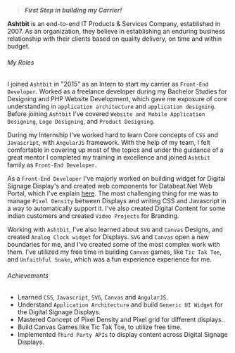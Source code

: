 <!-- About Organization -->
> ***First Step in building my Carrier!***

**Ashtbit** is an end-to-end IT Products & Services Company, established in 2007. As an organization, they believe in establishing an enduring business relationship with their clients based on quality delivery, on time and within budget. 

<!-- End About Organization -->

<!-- Key Roles -->
<!-- ExperienceKey -->
###### My Roles
<!-- ResumeKey -->
I joined `Ashtbit` in "2015" as an Intern to start my carrier as `Front-End Developer`. Worked as a freelance developer during my Bachelor Studies for Designing and PHP Website Development, which gave me exposure of core understanding in `application architecture` and `application designing`. Before joining `Ashtbit` I've covered `Website and Mobile Application Designing`, `Logo Designing`, and `Product Designing`. 

During my Internship I've worked hard to learn Core concepts of `CSS` and `Javascript`, with `AngularJS` framework. With the help of my team, I felt comfortable in covering up most of the topics and under the guidance of a great mentor I completed my training in excellence and joined `Ashtbit` family as `Front-End Developer`.

As a `Front-End Developer` I've majorly worked on building widget for Digital Signage Display's and created web components for Databeat.Net Web Portal, which I've explain [here](https://abhinav2127.github.io/organizations/Databeat%20-%20Digital%20Signage). The most challenging thing for me was to manage `Pixel Density` between Displays and writing CSS and Javascript in a way to automatically support it. I've also created Digital Content for some indian customers and created `Video Projects` for Branding.

Working with `Ashtbit`, I've also learned about `SVG` and `Canvas` Designs, and created `Analog Clock widget` for Displays. `SVG` and `Canvas` open a new boundaries for me, and I've created some of the most complex work with them. I've utilized my free time in building `Canvas` games, like `Tic Tak Toe`, and `Unfaithful Snake`, which was a fun experience experience for me.

<!-- EndResumeKey -->
<!-- EndExperienceKey -->
<!-- End Key Roles -->

<!-- Key Achievements -->
###### Achievements
<!-- CVKey -->
- Learned `CSS`, `Javascript`, `SVG`, `Canvas` and `AngularJS`.
- Understand `Application Architecture` and build `Generic UI Widget` for the Digital Signage Displays.
- Mastered Concept of Pixel Density and Pixel grid for different displays..
- Build Canvas Games like Tic Tak Toe, to utilize free time.
- Implemented `Third Party APIs` to display content across Digital Signage Displays.
<!-- EndCVKey -->
<!-- End Achievements -->